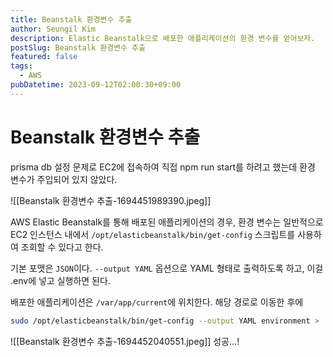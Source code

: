 ```yaml
---
title: Beanstalk 환경변수 추출
author: Seungil Kim
description: Elastic Beanstalk으로 배포한 애플리케이션의 환경 변수를 얻어보자.
postSlug: Beanstalk 환경변수 추출
featured: false
tags:
  - AWS
pubDatetime: 2023-09-12T02:00:30+09:00
---
```

# Beanstalk 환경변수 추출

prisma db 설정 문제로 EC2에 접속하여 직접 npm run start를 하려고 했는데 환경 변수가 주입되어 있지 않았다.

![[Beanstalk 환경변수 추출-1694451989390.jpeg]]

AWS Elastic Beanstalk를 통해 배포된 애플리케이션의 경우, 환경 변수는 일반적으로 EC2 인스턴스 내에서 `/opt/elasticbeanstalk/bin/get-config` 스크립트를 사용하여 조회할 수 있다고 한다.

기본 포맷은 `JSON`이다. `--output YAML` 옵션으로 YAML 형태로 출력하도록 하고, 이걸 .env에 넣고 실행하면 된다.

배포한 애플리케이션은 `/var/app/current`에 위치한다. 해당 경로로 이동한 후에

```sh
sudo /opt/elasticbeanstalk/bin/get-config --output YAML environment > .env
```

![[Beanstalk 환경변수 추출-1694452040551.jpeg]]
성공...!

